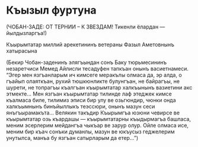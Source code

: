 # Къызыл фуртуна

(ЧОБАН-ЗАДЕ: ОТ ТЕРНИИ – К ЗВЕЗДАМ!
Тикенли ёлардан — йылдызларгъа!) 

Къырымтатар миллий арекетининъ ветераны Фазыл Аметовнынъ хатырасына

(Бекир Чобан-заденинъ элягъындан сонъ Баку тюрьмесининъ незаретчиси Мемед Айлисли тесадуфен тапкъан онынъ васиетнамеси.
“Эгер мен язгъанларым ич кимсеге меракълы олмаса да, эр алда, о гъайып олаяткъан, рухий тюшкюнликте булунгъан, не байрагъы, не шурети, не топрагъы къалгъан къырымтатар халкъынынъ вазиетини акс этмекте…
Мен язгъан къырымтатар тилинде лаф этеджек кимсе къалмаса биле, тилимиз эписи бир улу ве озьгюндир, чюнки онда халкъымнынъ бинъйыллыкъ теэссюри, онынъ мазун сеси янъгъырамакъта…
Велякин такъдир Къырымгъа юзюни чевирсе ве къырымтатар озь къардашы — къырымтатарны къыдырмагъа башласа, меним эсерлерим мейдангъа чыкъар ве зарур олур.
Ойле олмаса исе, меним бир къач сонъки думанлы, мазун ве юкъусыз геджелерим унутылса, манъа бу язгъан сатырларым да етер…”)
